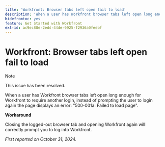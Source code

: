 ```yaml
---
title: 'Workfront: Browser tabs left open fail to load'
description: 'When a user has Workfront browser tabs left open long enough for Workfront to require another login, instead of prompting the user to login again the page displays an error: "500-001a: Failed to load page".'
hidefromtoc: yes
feature: Get Started with Workfront
exl-id: ac9ec88e-2edd-44de-9925-f2936a0feebf
---
```

# Workfront: Browser tabs left open fail to load

>[!NOTE]
>
>This issue has been resolved. 

When a user has Workfront browser tabs left open long enough for Workfront to require another login, instead of prompting the user to login again the page displays an error: "500-001a: Failed to load page". 

**Workaround**

Closing the logged-out browser tab and opening Workfront again will correctly prompt you to log into Workfront.

_First reported on October 31, 2024._
